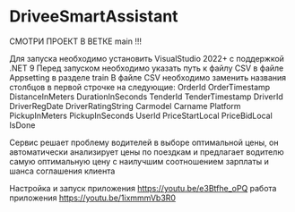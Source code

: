 # DriveeSmartAssistant
СМОТРИ ПРОЕКТ В ВЕТКЕ main !!!

Для запуска необходимо установить VisualStudio 2022+ с поддержкой .NET 9 Перед запуском необходимо указать путь к файлу CSV в файле Appsetting в разделе train В файле CSV необходимо заменить названия столбцов в первой строчке на следующие: OrderId OrderTimestamp DistanceInMeters DurationInSeconds TenderId TenderTimestamp DriverId DriverRegDate DriverRatingString Carmodel Carname Platform PickupInMeters PickupInSeconds UserId PriceStartLocal PriceBidLocal IsDone

Сервис решает проблему водителей в выборе оптимальной цены, он автоматически анализирует цены по поездкам и предлагает водителю самую оптимальную цену с наилучшим соотношением зарплаты и шанса соглашения клиента

Настройка и запуск приложения https://youtu.be/e3Btfhe_oPQ работа приложения https://youtu.be/1ixmmmVb3R0

